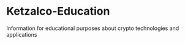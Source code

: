# Ketzalco-Education
Information for educational purposes about crypto technologies and applications
